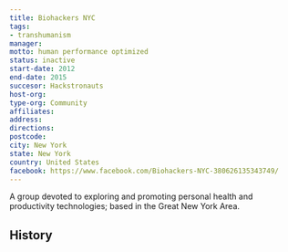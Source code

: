 ```yaml
---
title: Biohackers NYC
tags:
- transhumanism
manager: 
motto: human performance optimized
status: inactive
start-date: 2012
end-date: 2015
succesor: Hackstronauts
host-org: 
type-org: Community
affiliates: 
address: 
directions: 
postcode: 
city: New York
state: New York
country: United States
facebook: https://www.facebook.com/Biohackers-NYC-380626135343749/
---
```


A group devoted to exploring and promoting personal health and productivity technologies; based in the Great New York Area.

## History
